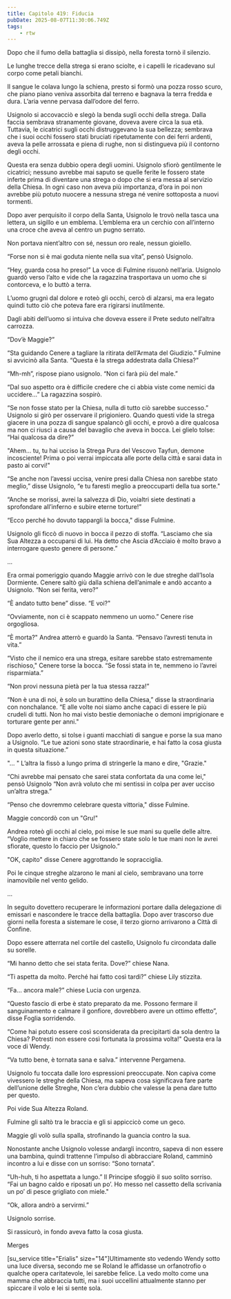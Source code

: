 ```yaml
---
title: Capitolo 419: Fiducia
pubDate: 2025-08-07T11:30:06.749Z
tags:
    - rtw
---
```











Dopo che il fumo della battaglia si dissipò, nella foresta tornò il silenzio.


Le lunghe trecce della strega si erano sciolte, e i capelli le ricadevano sul corpo come petali bianchi.


Il sangue le colava lungo la schiena, presto si formò una pozza rosso scuro, che piano piano veniva assorbita dal terreno e bagnava la terra fredda e dura. L’aria venne pervasa dall’odore del ferro.


Usignolo si accovacciò e slegò la benda sugli occhi della strega. Dalla faccia sembrava stranamente giovane, doveva avere circa la sua età. Tuttavia, le cicatrici sugli occhi distruggevano la sua bellezza; sembrava che i suoi occhi fossero stati bruciati ripetutamente con dei ferri ardenti, aveva la pelle arrossata e piena di rughe, non si distingueva più il contorno degli occhi.


Questa era senza dubbio opera degli uomini. Usignolo sfiorò gentilmente le cicatrici; nessuno avrebbe mai saputo se quelle ferite le fossero state inferte prima di diventare una strega o dopo  che si era messa al servizio della Chiesa. In ogni caso non aveva più importanza, d’ora in poi non avrebbe più potuto nuocere a nessuna strega né venire sottoposta a nuovi tormenti.


Dopo aver perquisito il corpo della Santa, Usignolo le trovò nella tasca una lettera, un sigillo e un emblema. L’emblema era un cerchio con all’interno una croce che aveva al centro un pugno serrato.


Non portava nient’altro con sé, nessun oro reale, nessun gioiello.


“Forse non si è mai goduta niente nella sua vita”, pensò Usignolo.


“Hey, guarda cosa ho preso!” La voce di Fulmine risuonò nell’aria. Usignolo guardò verso l’alto e vide che la ragazzina trasportava un uomo che si contorceva, e lo buttò a terra.


L’uomo grugnì dal dolore e roteò gli occhi, cercò di alzarsi, ma era legato quindi tutto ciò che poteva fare era rigirarsi inutilmente.


Dagli abiti dell’uomo si intuiva che doveva essere il Prete seduto nell’altra carrozza.


“Dov’è Maggie?”


“Sta guidando Cenere a tagliare la ritirata dell’Armata del Giudizio.” Fulmine si avvicinò alla Santa. “Questa è la strega addestrata dalla Chiesa?”


“Mh-mh”, rispose piano usignolo. “Non ci farà più del male.”


“Dal suo aspetto ora è difficile credere che ci abbia viste come nemici da uccidere…” La ragazzina sospirò.


“Se non fosse stato per la Chiesa, nulla di tutto ciò sarebbe successo.” Usignolo si girò per osservare il prigioniero. Quando questi vide la strega giacere in una pozza di sangue spalancò gli occhi, e provò a dire qualcosa ma non ci riuscì a causa del bavaglio che aveva in bocca. Lei glielo tolse: “Hai qualcosa da dire?”


"Ahem... tu, tu hai ucciso la Strega Pura del Vescovo Tayfun, demone incosciente! Prima o poi verrai impiccata alle porte della città e sarai data in pasto ai corvi!"


“Se anche non l’avessi uccisa, venire presi dalla Chiesa non sarebbe stato meglio,” disse Usignolo, “e tu faresti meglio a preoccuparti della tua sorte."


“Anche se morissi, avrei la salvezza di Dio, voialtri siete destinati a sprofondare all’inferno e subire eterne torture!”


“Ecco perché ho dovuto tappargli la bocca," disse Fulmine.


Usignolo gli ficcò di nuovo in bocca il pezzo di stoffa. “Lasciamo che sia Sua Altezza a occuparsi di lui. Ha detto che Ascia d’Acciaio è molto bravo a interrogare questo genere di persone.”


...






Era ormai pomeriggio quando Maggie arrivò con le due streghe dall’Isola Dormiente. Cenere saltò giù dalla schiena dell’animale e andò accanto a Usignolo. “Non sei ferita, vero?”


“È andato tutto bene” disse. “E voi?"


“Ovviamente, non ci è scappato nemmeno un uomo.” Cenere rise orgogliosa.


“È morta?" Andrea atterrò e guardò la Santa. “Pensavo l’avresti tenuta in vita.”


“Visto che il nemico era una strega, esitare sarebbe stato estremamente rischioso," Cenere torse la bocca. “Se fossi stata in te, nemmeno io l’avrei risparmiata.”


“Non provi nessuna pietà per la tua stessa razza!”


“Non è una di noi, è solo un burattino della Chiesa,” disse la straordinaria con nonchalance. “E alle volte noi siamo anche capaci di essere le più crudeli di tutti. Non ho mai visto bestie demoniache o demoni imprigionare e torturare gente per anni."


Dopo averlo detto, si tolse i guanti macchiati di sangue e porse la sua mano a Usignolo. “Le tue azioni sono state straordinarie, e hai fatto la cosa giusta in questa situazione.”


"... " L’altra la fissò a lungo prima di stringerle la mano e dire, "Grazie."


“Chi avrebbe mai pensato che sarei stata confortata da una come lei," pensò Usignolo “Non avrà voluto che mi sentissi in colpa per aver ucciso un’altra strega.”


“Penso che dovremmo celebrare questa vittoria," disse Fulmine.


Maggie concordò con un "Gru!"


Andrea roteò gli occhi al cielo, poi mise le sue mani su quelle delle altre. “Voglio mettere in chiaro che se fossero state solo le tue mani non le avrei sfiorate, questo lo faccio per Usignolo.”


"OK, capito" disse Cenere aggrottando le sopracciglia.


Poi le cinque streghe alzarono le mani al cielo, sembravano una torre inamovibile nel vento gelido.


...


In seguito dovettero recuperare le informazioni portare dalla delegazione di emissari e nascondere le tracce della battaglia. Dopo aver trascorso due giorni nella foresta a sistemare le cose, il terzo giorno arrivarono a Città di Confine.


Dopo essere atterrata nel cortile del castello, Usignolo fu circondata dalle su sorelle.


“Mi hanno detto che sei stata ferita. Dove?” chiese Nana.


“Ti aspetta da molto. Perché hai fatto così tardi?” chiese Lily stizzita.


“Fa… ancora male?” chiese Lucia con urgenza.


“Questo fascio di erbe è stato preparato da me. Possono fermare il sanguinamento e calmare il gonfiore, dovrebbero avere un ottimo effetto”, disse Foglia sorridendo.


“Come hai potuto essere così sconsiderata da precipitarti da sola dentro la Chiesa? Potresti non essere così fortunata la prossima volta!" Questa era la voce di Wendy.


“Va tutto bene, è tornata sana e salva.” intervenne Pergamena.


Usignolo fu toccata dalle loro espressioni preoccupate. Non capiva come vivessero le streghe della Chiesa, ma sapeva cosa significava fare parte dell’unione delle Streghe, Non c’era dubbio che valesse la pena dare tutto per questo.


Poi vide Sua Altezza Roland.


Fulmine gli saltò tra le braccia e gli si appiccicò come un geco.


Maggie gli volò sulla spalla, strofinando la guancia contro la sua.


Nonostante anche Usignolo volesse andargli incontro, sapeva di non essere una bambina, quindi trattenne l’impulso di abbracciare Roland, camminò incontro a lui e disse con un sorriso: “Sono tornata”.


"Uh-huh, ti ho aspettata a lungo.” Il Principe sfoggiò il suo solito sorriso. “Fai un bagno caldo e riposati un po’. Ho messo nel cassetto della scrivania un po’ di pesce grigliato con miele."


“Ok, allora andrò a servirmi.”


Usignolo sorrise.


Si rassicurò, in fondo aveva fatto la cosa giusta.






Merges






[su_service title="Erialis" size="14"]Ultimamente sto vedendo Wendy sotto una luce diversa, secondo me se Roland le affidasse un orfanotrofio o qualche opera caritatevole, lei sarebbe felice. La vedo molto come una mamma che abbraccia tutti, ma i suoi uccellini attualmente stanno per spiccare il volo e lei si sente sola.
                                


                                



